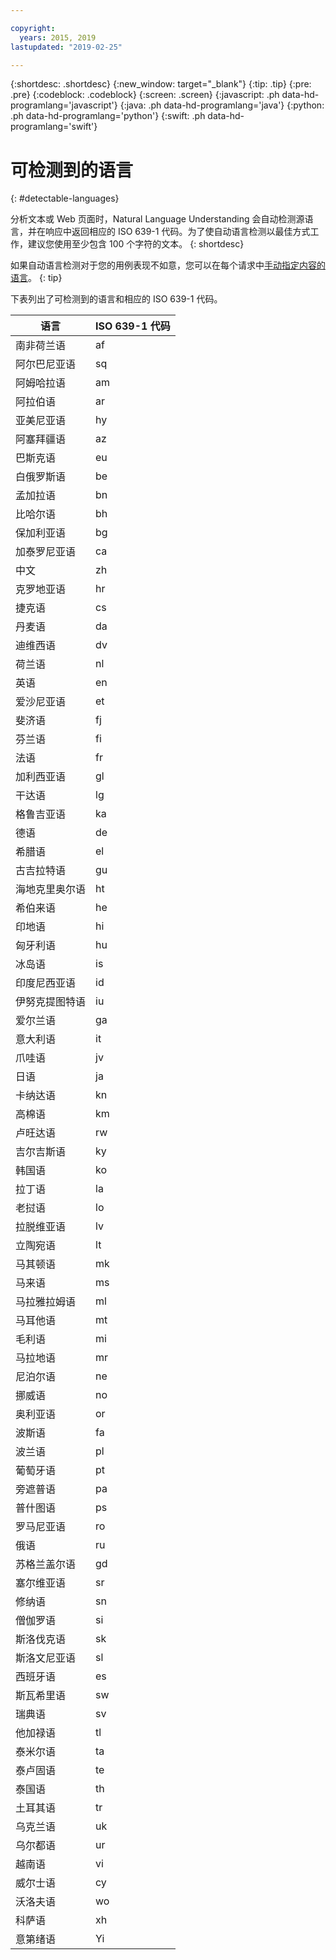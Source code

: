 ```yaml
---

copyright:
  years: 2015, 2019
lastupdated: "2019-02-25"

---
```


{:shortdesc: .shortdesc}
{:new_window: target="_blank"}
{:tip: .tip}
{:pre: .pre}
{:codeblock: .codeblock}
{:screen: .screen}
{:javascript: .ph data-hd-programlang='javascript'}
{:java: .ph data-hd-programlang='java'}
{:python: .ph data-hd-programlang='python'}
{:swift: .ph data-hd-programlang='swift'}

# 可检测到的语言
{: #detectable-languages}

分析文本或 Web 页面时，Natural Language Understanding 会自动检测源语言，并在响应中返回相应的 ISO 639-1 代码。为了使自动语言检测以最佳方式工作，建议您使用至少包含 100 个字符的文本。
{: shortdesc}

如果自动语言检测对于您的用例表现不如意，您可以在每个请求中[手动指定内容的语言](/docs/services/natural-language-understanding?topic=natural-language-understanding-overriding-language-detection)。
{: tip}

下表列出了可检测到的语言和相应的 ISO 639-1 代码。

|语言|ISO 639-1 代码|
|------------|------|
|南非荷兰语|af|
|阿尔巴尼亚语|sq|
|阿姆哈拉语|am|
|阿拉伯语|ar|
|亚美尼亚语|hy|
|阿塞拜疆语|az|
|巴斯克语|eu|
|白俄罗斯语|be|
|孟加拉语|bn|
|比哈尔语|bh|
|保加利亚语|bg|
|加泰罗尼亚语|ca|
|中文|zh|
|克罗地亚语|hr|
|捷克语|cs|
|丹麦语|da|
|迪维西语|dv|
|荷兰语|nl|
|英语|en|
|爱沙尼亚语|et|
|斐济语|fj|
|芬兰语|fi|
|法语|fr|
|加利西亚语|gl|
|干达语|lg|
|格鲁吉亚语|ka|
|德语|de|
|希腊语|el|
|古吉拉特语|gu|
|海地克里奥尔语|ht|
|希伯来语|he|
|印地语|hi|
|匈牙利语|hu|
|冰岛语|is|
|印度尼西亚语|id|
|伊努克提图特语|iu|
|爱尔兰语|ga|
|意大利语|it|
|爪哇语|jv|
|日语|ja|
|卡纳达语|kn|
|高棉语|km|
|卢旺达语|rw|
|吉尔吉斯语|ky|
|韩国语|ko|
|拉丁语|la|
|老挝语|lo|
|拉脱维亚语|lv|
|立陶宛语|lt|
|马其顿语|mk|
|马来语|ms|
|马拉雅拉姆语|ml|
|马耳他语|mt|
|毛利语|mi|
|马拉地语|mr|
|尼泊尔语|ne|
|挪威语|no|
|奥利亚语|or|
|波斯语|fa|
|波兰语|pl|
|葡萄牙语|pt|
|旁遮普语|pa|
|普什图语|ps|
|罗马尼亚语|ro|
|俄语|ru|
|苏格兰盖尔语|gd|
|塞尔维亚语|sr|
|修纳语|sn|
|僧伽罗语|si|
|斯洛伐克语|sk|
|斯洛文尼亚语|sl|
|西班牙语|es|
|斯瓦希里语|sw|
|瑞典语|sv|
|他加禄语|tl|
|泰米尔语|ta|
|泰卢固语|te|
|泰国语|th|
|土耳其语|tr|
|乌克兰语|uk|
|乌尔都语|ur|
|越南语|vi|
|威尔士语|cy|
|沃洛夫语|wo|
|科萨语|xh|
|意第绪语|Yi|
